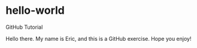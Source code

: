 # hello-world
GitHub Tutorial

Hello there. My name is Eric, and this is a GitHub exercise.
Hope you enjoy!
